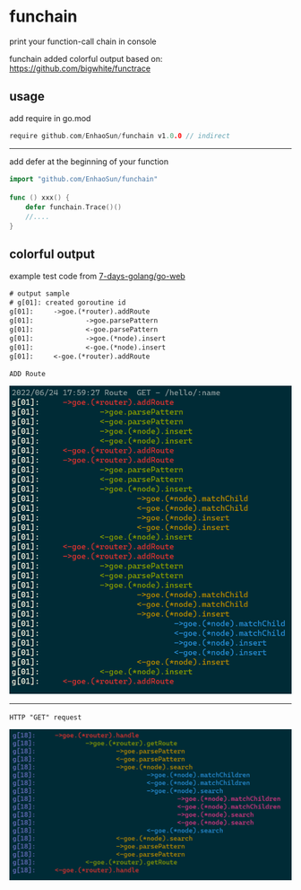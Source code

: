 # funchain
print your function-call chain in console

funchain added colorful output based on: https://github.com/bigwhite/functrace

## usage
add require in go.mod
```go
require github.com/EnhaoSun/funchain v1.0.0 // indirect
```
-----------
add defer at the beginning of your function
```go
import "github.com/EnhaoSun/funchain"

func () xxx() {
    defer funchain.Trace()()
    //....
}
```
## colorful output

example test code from [7-days-golang/go-web](https://geektutu.com/post/gee-day3.html)
```shell
# output sample
# g[01]: created goroutine id
g[01]:     ->goe.(*router).addRoute
g[01]:             ->goe.parsePattern
g[01]:             <-goe.parsePattern
g[01]:             ->goe.(*node).insert
g[01]:             <-goe.(*node).insert
g[01]:     <-goe.(*router).addRoute
```

`ADD Route`

![image](./funchain1.PNG)

-----------
`HTTP "GET" request`

![image](./funchain2.PNG)


